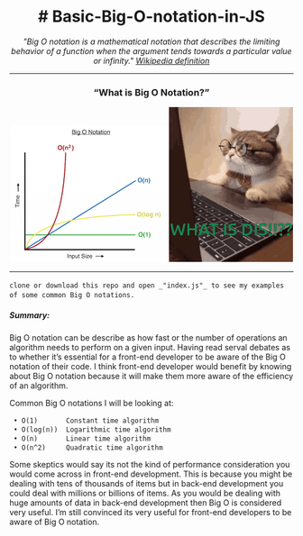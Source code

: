 <div align="center">

# # Basic-Big-O-notation-in-JS

_"Big O notation is a mathematical notation that describes the limiting behavior of a function when the argument tends towards a particular value or infinity."_
<a href="https://www.buymeacoffee.com/piotrekwitek">
 _Wikipedia definition_
</a>
<hr/>

### **“What is Big O Notation?”**
  ![alt text](/img/Big-O-Notation.png)![alt text](/img/whats-dis-cat.gif)
<hr/>
</div>

```clone or download this repo and open _"index.js"_ to see my examples of some common Big O notations.```

##### **_Summary:_**
Big O notation can be describe as how fast or the number of operations an algorithm needs to perform on a given input. Having read serval debates as to whether it’s essential for a front-end developer to be aware of the Big O notation of their code. 
I think front-end developer would benefit by knowing about Big O notation because it will make them more aware of the efficiency of an algorithm.

Common Big O notations I will be looking at:
```
 • O(1)       Constant time algorithm
 • O(log(n))  Logarithmic time algorithm
 • O(n)       Linear time algorithm
 • O(n^2)     Quadratic time algorithm
 ```


Some skeptics would say its not the kind of performance consideration you would come across in front-end development. This is because you might be dealing with tens of thousands of items but in back-end development you could deal with millions or billions of items.  As you would be dealing with huge amounts of data in back-end development then Big O is considered very useful. I’m still convinced its very useful for front-end developers  to be aware of Big O notation.